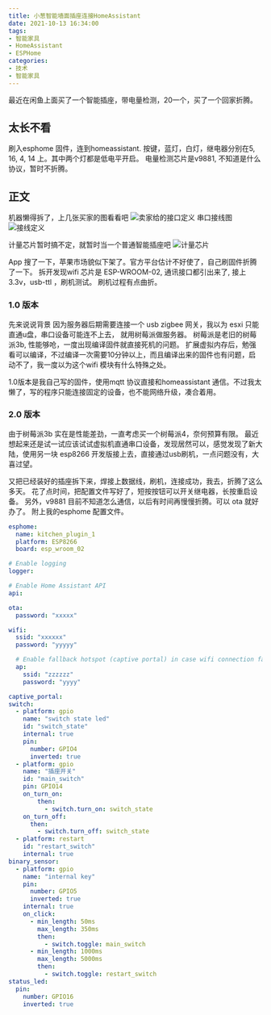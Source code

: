 ```yaml
---
title: 小葱智能墙面插座连接HomeAssistant
date: 2021-10-13 16:34:00
tags: 
- 智能家具
- HomeAssistant
- ESPHome
categories:
- 技术
- 智能家具
---
```

最近在闲鱼上面买了一个智能插座，带电量检测，20一个，买了一个回家折腾。

## 太长不看

刷入esphome 固件，连到homeassistant. 按键，蓝灯，白灯，继电器分别在5, 16, 4, 14 上。其中两个灯都是低电平开启。
电量检测芯片是v9881, 不知道是什么协议，暂时不折腾。
<!-- more -->
## 正文

机器懒得拆了，上几张买家的图看看吧
![卖家给的接口定义](https://tva1.sinaimg.cn/large/001ur7p1gy1gvdouer07xj60v91votkd02.jpg)
串口接线图
![接线定义](https://tva1.sinaimg.cn/large/001ur7p1gy1gvdovvlsgrj60u01404aq02.jpg)

计量芯片暂时搞不定，就暂时当一个普通智能插座吧
![计量芯片](https://tva1.sinaimg.cn/large/001ur7p1gy1gvdox0qzkdj60u00mgn2f02.jpg)

App 搜了一下，苹果市场貌似下架了。官方平台估计不好使了，自己刷固件折腾了一下。
拆开发现wifi 芯片是 ESP-WROOM-02, 通讯接口都引出来了, 接上3.3v，usb-ttl ，刷机测试。
刷机过程有点曲折。
### 1.0 版本
先来说说背景
因为服务器后期需要连接一个 usb zigbee 网关，我以为 esxi 只能直通u盘，串口设备可能连不上去， 就用树莓派做服务器。
树莓派是老旧的树莓派3b, 性能够呛，一度出现编译固件就直接死机的问题。
扩展虚拟内存后，勉强看可以编译，不过编译一次需要10分钟以上，而且编译出来的固件也有问题，启动不了，我一度以为这个wifi 模块有什么特殊之处。

1.0版本是我自己写的固件，使用mqtt 协议直接和homeassistant 通信。不过我太懒了，写的程序只能连接固定的设备，也不能网络升级，凑合着用。
### 2.0 版本
由于树莓派3b 实在是性能差劲，一直考虑买一个树莓派4，奈何预算有限。
最近想起来还是试一试应该试试虚拟机直通串口设备，发现居然可以，感觉发现了新大陆，使用另一块 esp8266 开发版接上去，直接通过usb刷机，一点问题没有，大喜过望。

又把已经装好的插座拆下来，焊接上数据线，刷机，连接成功，我去，折腾了这么多天。
花了点时间，把配置文件写好了，短按按钮可以开关继电器，长按重启设备。
另外，v9881 目前不知道怎么通信，以后有时间再慢慢折腾。可以 ota 就好办了。
附上我的esphome 配置文件。
``` yml
esphome:
  name: kitchen_plugin_1
  platform: ESP8266
  board: esp_wroom_02

# Enable logging
logger:

# Enable Home Assistant API
api:

ota:
  password: "xxxxx"

wifi:
  ssid: "xxxxxx"
  password: "yyyyy"

  # Enable fallback hotspot (captive portal) in case wifi connection fails
  ap:
    ssid: "zzzzzz"
    password: "yyyy"

captive_portal:
switch: 
  - platform: gpio
    name: "switch state led"
    id: "switch_state"
    internal: true
    pin:
      number: GPIO4
      inverted: true
  - platform: gpio
    name: "插座开关"
    id: "main_switch"
    pin: GPIO14
    on_turn_on:
        then:
          - switch.turn_on: switch_state
    on_turn_off:
      then:
        - switch.turn_off: switch_state
  - platform: restart
    id: "restart_switch"
    internal: true
binary_sensor:
  - platform: gpio
    name: "internal key"
    pin:
      number: GPIO5
      inverted: true
    internal: true
    on_click:
      - min_length: 50ms
        max_length: 350ms
        then:
          - switch.toggle: main_switch
      - min_length: 1000ms
        max_length: 5000ms
        then:
          - switch.toggle: restart_switch
status_led:
  pin:
    number: GPIO16
    inverted: true
```



